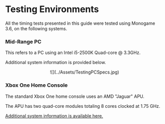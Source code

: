 


# Testing Environments


All the timing tests presented in this guide were tested using Monogame 3.6, on the following systems.


### Mid-Range PC


This refers to a PC using an Intel i5-2500K Quad-core @ 3.3GHz. 

Additional system information is provided below.


<center>
![](../Assets/TestingPCSpecs.jpg)
</center>


### Xbox One Home Console


The standard Xbox One home console uses an AMD "Jaguar" APU.

The APU has two quad-core modules totaling 8 cores clocked at 1.75 GHz.

[Additional system information is available here.](https://en.wikipedia.org/wiki/Xbox_One)



